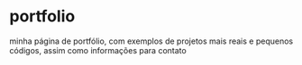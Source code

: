 # portfolio
minha página de portfólio, com exemplos de projetos mais reais e pequenos códigos, assim como informações para contato

